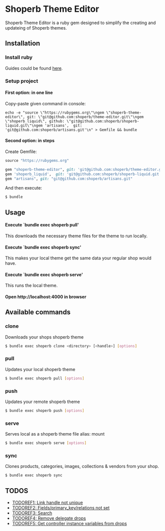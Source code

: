 # Shoperb Theme Editor

Shoperb Theme Editor is a ruby gem designed to simplify the creating and updateing of Shoperb themes.

## Installation
### Install ruby
Guides could be found  [here](https://www.ruby-lang.org/en/documentation/installation/).


### Setup project
#### First option: in one line
Copy-paste given command in console:
```
echo -e "source \"https://rubygems.org\"\ngem \"shoperb-theme-editor\", git: \"git@github.com:shoperb/theme-editor.git\"\ngem \"shoperb_liquid\", github: \"git@github.com:shoperb/shoperb-liquid.git\"\ngem 'artisans',  git: 'git@github.com:shoperb/artisans.git'\n" > Gemfile && bundle
```

#### Second option: in steps
Create Gemfile:
```ruby
source "https://rubygems.org"

gem "shoperb-theme-editor", git: 'git@github.com:shoperb/theme-editor.git'
gem 'shoperb_liquid',  git: 'git@github.com:shoperb/shoperb-liquid.git'
gem "artisans", git: "git@github.com:shoperb/artisans.git"
```
And then execute:
```bash
$ bundle
```

## Usage
#### Execute `bundle exec shoperb pull'
This downloads the necessary theme files for the theme to run locally.
#### Execute `bundle exec shoperb sync'
This makes your local theme get the same data your regular shop would have.
#### Execute `bundle exec shoperb serve'
This runs the local theme.
#### Open http://localhost:4000 in browser

## Available commands

### clone
Downloads your shops shoperb theme
```bash
$ bundle exec shoperb clone <directory> [<handle>] [options]
```

### pull
Updates your local shoperb theme
```bash
$ bundle exec shoperb pull [options]
```

### push
Updates your remote shoperb theme
```bash
$ bundle exec shoperb push [options]
```

### serve
Serves local as a shoperb theme file
alias: mount
```bash
$ bundle exec shoperb serve [options]
```

### sync
Clones products, categories, images, collections & vendors from your shop.
```bash
$ bundle exec shoperb sync
```

## TODOS
* [TODOREF1: Link handle not unique](http://code.perfectline.co/search?search=TODOREF1&project_id=64&search_code=true)
* [TODOREF2: Fields/primary_key/relations not set](http://code.perfectline.co/search?search=TODOREF2&project_id=64&search_code=true)
* [TODOREF3: Search](http://code.perfectline.co/search?search=TODOREF3&project_id=64&search_code=true)
* [TODOREF4: Remove delegate drops](http://code.perfectline.co/search?search=TODOREF4&project_id=64&search_code=true)
* [TODOREF5: Get controller instance variables from drops](http://code.perfectline.co/search?search=TODOREF5&project_id=64&search_code=true)
